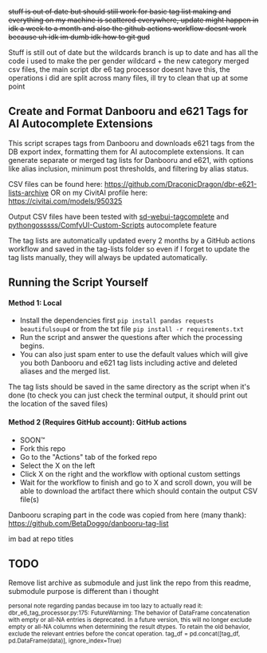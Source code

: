 ~~stuff is out of date but should still work for basic tag list making and everything on my machine is scattered everywhere, update might happen in idk a week to a month and also the github actions workflow doesnt work because uh idk im dumb idk how to git gud~~

Stuff is still out of date but the wildcards branch is up to date and has all the code i used to make the per gender wildcard + the new category merged csv files, the main script dbr e6 tag processor doesnt have this, the operations i did are split across many files, ill try to clean that up at some point

## Create and Format Danbooru and e621 Tags for AI Autocomplete Extensions
This script scrapes tags from Danbooru and downloads e621 tags from the DB export index, formatting them for AI autocomplete extensions. It can generate separate or merged tag lists for Danbooru and e621, with options like alias inclusion, minimum post thresholds, and filtering by alias status.

CSV files can be found here: https://github.com/DraconicDragon/dbr-e621-lists-archive OR on my CivitAI profile here: https://civitai.com/models/950325

Output CSV files have been tested with [sd-webui-tagcomplete](https://github.com/DominikDoom/a1111-sd-webui-tagcomplete) and [pythongosssss/ComfyUI-Custom-Scripts](https://github.com/pythongosssss/ComfyUI-Custom-Scripts) autocomplete feature

The tag lists are automatically updated every 2 months by a GitHub actions workflow and saved in the tag-lists folder so even if I forget to update the tag lists manually, they will always be updated automatically.

## Running the Script Yourself
#### Method 1: Local
- Install the dependencies first `pip install pandas requests beautifulsoup4` or from the txt file `pip install -r requirements.txt`
- Run the script and answer the questions after which the processing begins.
- You can also just spam enter to use the default values which will give you both Danbooru and e621 tag lists including active and deleted aliases and the merged list.

The tag lists should be saved in the same directory as the script when it's done (to check you can just check the terminal output, it should print out the location of the saved files)

#### Method 2 (Requires GitHub account): GitHub actions 
- SOON:tm:
- Fork this repo
- Go to the "Actions" tab of the forked repo
- Select the X on the left
- Click X on the right and the workflow with optional custom settings
- Wait for the workflow to finish and go to X and scroll down, you will be able to download the artifact there which should contain the output CSV file(s)

Danbooru scraping part in the code was copied from here (many thank): https://github.com/BetaDoggo/danbooru-tag-list

im bad at repo titles

## TODO
Remove list archive as submodule and just link the repo from this readme, submodule purpose is different than i thought

<sub>personal note regarding pandas because im too lazy to actually read it: dbr_e6_tag_processor.py:175: FutureWarning: The behavior of DataFrame concatenation with empty or all-NA entries is deprecated. In a future version, this will no longer exclude empty or all-NA columns when determining the result dtypes. To retain the old behavior, exclude the relevant entries before the concat operation.
  tag_df = pd.concat([tag_df, pd.DataFrame(data)], ignore_index=True)</sub>
